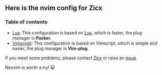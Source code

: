 ## Here is the nvim config for Zicx

### Table of contents

- [Lua](https://github.com/cxzhou35/Awesome-dotfiles/tree/main/nvim/lua): This configuration is based on [Lua](http://www.lua.org/home.html), which is faster, the plug manager is **Packer**.
- [Vimscript](https://github.com/cxzhou35/Awesome-dotfiles/tree/main/nvim/vimscript): This configuration is based on Vimscript, which is simple and easier, the plug manager is **Vim-plug**.

If you meet some problems, please contact [Zicx](https://github.com/cxzhou35) or raise an [issue](https://github.com/Xuer04/Awesome-dotfiles/issues).

Neovim is worth a try! 😺
